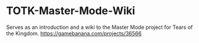# TOTK-Master-Mode-Wiki
Serves as an introduction and a wiki to the Master Mode project for Tears of the Kingdom. https://gamebanana.com/projects/36566
